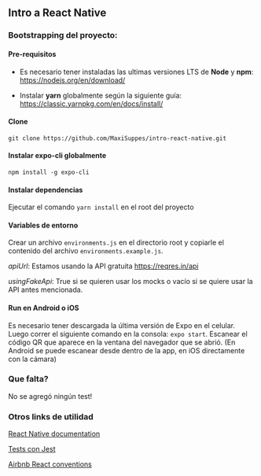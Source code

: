 ## Intro a React Native

### Bootstrapping del proyecto:
#### Pre-requisitos

- Es necesario tener instaladas las ultimas versiones LTS de **Node** y **npm**: https://nodejs.org/en/download/

- Instalar **yarn** globalmente según la siguiente guía: https://classic.yarnpkg.com/en/docs/install/

#### Clone
```git clone https://github.com/MaxiSuppes/intro-react-native.git```

#### Instalar expo-cli globalmente
```npm install -g expo-cli```

#### Instalar dependencias
Ejecutar el comando ```yarn install``` en el root del proyecto

#### Variables de entorno
Crear un archivo ```environments.js``` en el directorio root y copiarle el contenido del archivo ```environments.example.js```.

*apiUrl*: Estamos usando la API gratuita https://reqres.in/api

*usingFakeApi*: True si se quieren usar los mocks o vacío si se quiere usar la API antes mencionada.  

#### Run en Android o iOS
Es necesario tener descargada la última versión de Expo en el celular. Luego correr el siguiente comando en la consola: ```expo start```. Escanear el código QR que aparece en la ventana del navegador que se abrió. (En Android se puede escanear desde dentro de la app, en iOS directamente con la cámara)

### Que falta?
No se agregó ningún test!

### Otros links de utilidad

[React Native documentation](https://reactnative.dev/)

[Tests con Jest](https://jestjs.io/)

[Airbnb React conventions](https://github.com/airbnb/javascript/tree/master/react)
